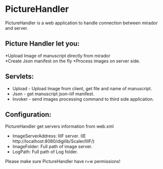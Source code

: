 PictureHandler
=======
PictureHandler is a web application to handle connection between mirador and server.

## Picture Handler let you:
*Upload Image of manuscript directly from mirador  
*Create Json manifest on the fly
*Process images on server side.

## Servlets:

* Upload - Upload Image from client, get file and name of manuscript.
* Json - get manuscript json-iiif manifest.
* Invoker - send images processing command to third side application. 


## Configuration:
PictureHandler get servers information from web.xml 
* ImageServerAddress: IIIF server. (IE http://localhost:8080/digilib/Scaler/IIIF/)
* ImageFolder: Full path of image server.
* LogPath: Full path of Log folder.

Please make sure PictureHandler have r+w permissions!





